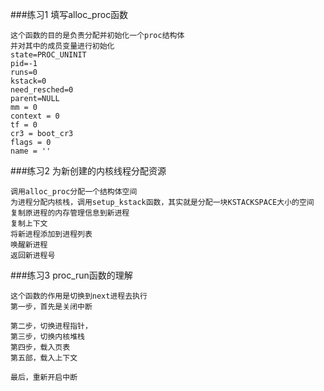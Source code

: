 ###练习1
填写alloc_proc函数
```
这个函数的目的是负责分配并初始化一个proc结构体
并对其中的成员变量进行初始化
state=PROC_UNINIT
pid=-1
runs=0
kstack=0
need_resched=0
parent=NULL
mm = 0
context = 0
tf = 0
cr3 = boot_cr3
flags = 0
name = ''
```

###练习2
为新创建的内核线程分配资源
```
调用alloc_proc分配一个结构体空间
为进程分配内核栈，调用setup_kstack函数，其实就是分配一块KSTACKSPACE大小的空间
复制原进程的内存管理信息到新进程
复制上下文
将新进程添加到进程列表
唤醒新进程
返回新进程号
```

###练习3
proc_run函数的理解
```
这个函数的作用是切换到next进程去执行
第一步，首先是关闭中断

第二步，切换进程指针，
第三步，切换内核堆栈
第四步，载入页表
第五部，载入上下文

最后，重新开启中断
```